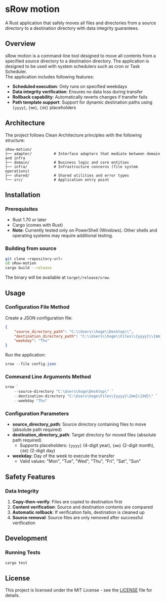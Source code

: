 # sRow motion

A Rust application that safely moves all files and directories from a source directory to a destination directory with data integrity guarantees.


## Overview

sRow motion is a command-line tool designed to move all contents from a specified source directory to a destination directory. The application is designed to be used with system schedulers such as cron or Task Scheduler.  
The application includes following features:

- **Scheduled execution**: Only runs on specified weekdays
- **Data integrity verification**: Ensures no data loss during transfer
- **Rollback capability**: Automatically reverts changes if transfer fails
- **Path template support**: Support for dynamic destination paths using `{yyyy}`, `{mm}`, `{dd}` placeholders

## Architecture

The project follows Clean Architecture principles with the following structure:

```
sRow-motion/
├── adapter/          # Interface adapters that mediate between domain and infra
├── domain/           # Business logic and core entities
├── infra/            # Infrastructure concerns (file system operations)
├── shared/           # Shared utilities and error types
└── src/              # Application entry point
```

## Installation

### Prerequisites

- Rust 1.70 or later
- Cargo (comes with Rust)
- **Note**: Currently tested only on PowerShell (Windows). Other shells and operating systems may require additional testing.

### Building from source

```bash
git clone <repository-url>
cd sRow-motion
cargo build --release
```

The binary will be available at `target/release/srow`.

## Usage

### Configuration File Method

Create a JSON configuration file:

```json
{
    "source_directory_path": "C:\\Users\\hoge\\Desktop\\",
    "destination_directory_path": "C:\\Users\\hoge\\Files\\{yyyy}\\{mm}\\{dd}\\",
    "weekday": "Thu"
}
```

Run the application:

```powershell
srow --file config.json
```

### Command Line Arguments Method

```powershell
srow `
    --source-directory "C:\Users\hoge\Desktop\" `
    --destination-directory "C:\Users\hoge\Files\{yyyy}\{mm}\{dd}\" `
    --weekday "Thu"
```

### Configuration Parameters

- **source_directory_path**: Source directory containing files to move (absolute path required)
- **destination_directory_path**: Target directory for moved files (absolute path required)
  - Supports placeholders: `{yyyy}` (4-digit year), `{mm}` (2-digit month), `{dd}` (2-digit day)
- **weekday**: Day of the week to execute the transfer
  - Valid values: "Mon", "Tue", "Wed", "Thu", "Fri", "Sat", "Sun"



## Safety Features

### Data Integrity

1. **Copy-then-verify**: Files are copied to destination first
2. **Content verification**: Source and destination contents are compared
3. **Automatic rollback**: If verification fails, destination is cleaned up
4. **Source removal**: Source files are only removed after successful verification

## Development

### Running Tests

```bash
cargo test
```
## License

This project is licensed under the MIT License - see the [LICENSE](LICENSE) file for details.